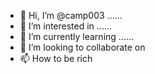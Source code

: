 - 👋 Hi, I’m @camp003 ......
- 👀 I’m interested in ......
- 🌱 I’m currently learning ......
- 💞️ I’m looking to collaborate on 
- 📫 How to be rich 

<!---
camp003/camp003 is a ✨ special ✨ repository because its `README.md` (this file) appears on your GitHub profile.
You can click the Preview link to take a look at your changes.
--->
